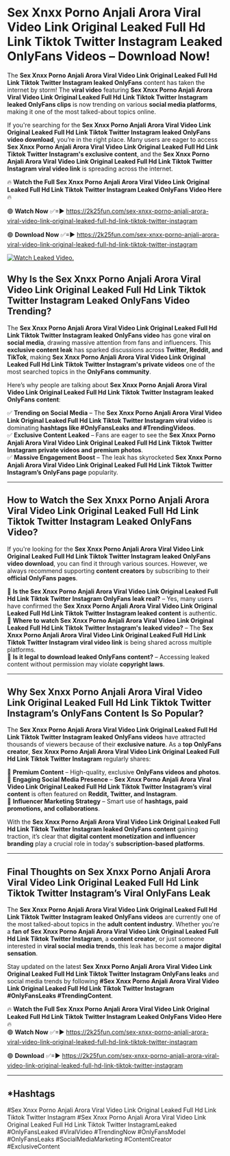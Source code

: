 # Sex ️Xnxx ️Porno Anjali Arora Viral Video Link Original Leaked Full Hd Link Tiktok Twitter Instagram Leaked OnlyFans Videos – Download Now!

The **Sex ️Xnxx ️Porno Anjali Arora Viral Video Link Original Leaked Full Hd Link Tiktok Twitter Instagram leaked OnlyFans** content has taken the internet by storm! The **viral video** featuring **Sex ️Xnxx ️Porno Anjali Arora Viral Video Link Original Leaked Full Hd Link Tiktok Twitter Instagram leaked OnlyFans clips** is now trending on various **social media platforms**, making it one of the most talked-about topics online.  

If you're searching for the **Sex ️Xnxx ️Porno Anjali Arora Viral Video Link Original Leaked Full Hd Link Tiktok Twitter Instagram leaked OnlyFans video download**, you’re in the right place. Many users are eager to access **Sex ️Xnxx ️Porno Anjali Arora Viral Video Link Original Leaked Full Hd Link Tiktok Twitter Instagram's exclusive content**, and the **Sex ️Xnxx ️Porno Anjali Arora Viral Video Link Original Leaked Full Hd Link Tiktok Twitter Instagram viral video link** is spreading across the internet.  

🔥 **Watch the Full Sex ️Xnxx ️Porno Anjali Arora Viral Video Link Original Leaked Full Hd Link Tiktok Twitter Instagram Leaked OnlyFans Video Here** 🔥  

🟢 **Watch Now** ✅=► https://2k25fun.com/sex-️xnxx-️porno-anjali-arora-viral-video-link-original-leaked-full-hd-link-tiktok-twitter-instagram

🟢 **Download Now** ✅=► https://2k25fun.com/sex-️xnxx-️porno-anjali-arora-viral-video-link-original-leaked-full-hd-link-tiktok-twitter-instagram

[![Watch Leaked Video.](https://miro.medium.com/v2/resize:fit:828/format:webp/1*cilzJN44JGOrTw9NJCrNHA.gif "Watch Leaked Video")](https://2k25fun.com/sex-️xnxx-️porno-anjali-arora-viral-video-link-original-leaked-full-hd-link-tiktok-twitter-instagram)

## **Why Is the Sex ️Xnxx ️Porno Anjali Arora Viral Video Link Original Leaked Full Hd Link Tiktok Twitter Instagram Leaked OnlyFans Video Trending?**  

The **Sex ️Xnxx ️Porno Anjali Arora Viral Video Link Original Leaked Full Hd Link Tiktok Twitter Instagram leaked OnlyFans video** has gone **viral on social media**, drawing massive attention from fans and influencers. This **exclusive content leak** has sparked discussions across **Twitter, Reddit, and TikTok**, making **Sex ️Xnxx ️Porno Anjali Arora Viral Video Link Original Leaked Full Hd Link Tiktok Twitter Instagram's private videos** one of the most searched topics in the **OnlyFans community**.  

Here’s why people are talking about **Sex ️Xnxx ️Porno Anjali Arora Viral Video Link Original Leaked Full Hd Link Tiktok Twitter Instagram leaked OnlyFans content**:  

✅ **Trending on Social Media** – The **Sex ️Xnxx ️Porno Anjali Arora Viral Video Link Original Leaked Full Hd Link Tiktok Twitter Instagram viral video** is dominating **hashtags like #OnlyFansLeaks and #TrendingVideos**.  
✅ **Exclusive Content Leaked** – Fans are eager to see the **Sex ️Xnxx ️Porno Anjali Arora Viral Video Link Original Leaked Full Hd Link Tiktok Twitter Instagram private videos and premium photos**.  
✅ **Massive Engagement Boost** – The leak has skyrocketed **Sex ️Xnxx ️Porno Anjali Arora Viral Video Link Original Leaked Full Hd Link Tiktok Twitter Instagram’s OnlyFans page** popularity.  

---

## **How to Watch the Sex ️Xnxx ️Porno Anjali Arora Viral Video Link Original Leaked Full Hd Link Tiktok Twitter Instagram Leaked OnlyFans Video?**  

If you're looking for the **Sex ️Xnxx ️Porno Anjali Arora Viral Video Link Original Leaked Full Hd Link Tiktok Twitter Instagram leaked OnlyFans video download**, you can find it through various sources. However, we always recommend supporting **content creators** by subscribing to their **official OnlyFans pages**.  

🔹 **Is the Sex ️Xnxx ️Porno Anjali Arora Viral Video Link Original Leaked Full Hd Link Tiktok Twitter Instagram OnlyFans leak real?** – Yes, many users have confirmed the **Sex ️Xnxx ️Porno Anjali Arora Viral Video Link Original Leaked Full Hd Link Tiktok Twitter Instagram leaked content** is authentic.  
🔹 **Where to watch Sex ️Xnxx ️Porno Anjali Arora Viral Video Link Original Leaked Full Hd Link Tiktok Twitter Instagram's leaked video?** – The **Sex ️Xnxx ️Porno Anjali Arora Viral Video Link Original Leaked Full Hd Link Tiktok Twitter Instagram viral video link** is being shared across multiple platforms.  
🔹 **Is it legal to download leaked OnlyFans content?** – Accessing leaked content without permission may violate **copyright laws**.  

---

## **Why Sex ️Xnxx ️Porno Anjali Arora Viral Video Link Original Leaked Full Hd Link Tiktok Twitter Instagram’s OnlyFans Content Is So Popular?**  

The **Sex ️Xnxx ️Porno Anjali Arora Viral Video Link Original Leaked Full Hd Link Tiktok Twitter Instagram leaked OnlyFans videos** have attracted thousands of viewers because of their **exclusive nature**. As a **top OnlyFans creator**, **Sex ️Xnxx ️Porno Anjali Arora Viral Video Link Original Leaked Full Hd Link Tiktok Twitter Instagram** regularly shares:  

📌 **Premium Content** – High-quality, exclusive **OnlyFans videos and photos**.  
📌 **Engaging Social Media Presence** – **Sex ️Xnxx ️Porno Anjali Arora Viral Video Link Original Leaked Full Hd Link Tiktok Twitter Instagram’s viral content** is often featured on **Reddit, Twitter, and Instagram**.  
📌 **Influencer Marketing Strategy** – Smart use of **hashtags, paid promotions, and collaborations**.  

With the **Sex ️Xnxx ️Porno Anjali Arora Viral Video Link Original Leaked Full Hd Link Tiktok Twitter Instagram leaked OnlyFans content** gaining traction, it’s clear that **digital content monetization and influencer branding** play a crucial role in today's **subscription-based platforms**.  

---

## **Final Thoughts on Sex ️Xnxx ️Porno Anjali Arora Viral Video Link Original Leaked Full Hd Link Tiktok Twitter Instagram’s Viral OnlyFans Leak**  

The **Sex ️Xnxx ️Porno Anjali Arora Viral Video Link Original Leaked Full Hd Link Tiktok Twitter Instagram leaked OnlyFans videos** are currently one of the most talked-about topics in the **adult content industry**. Whether you're a **fan of Sex ️Xnxx ️Porno Anjali Arora Viral Video Link Original Leaked Full Hd Link Tiktok Twitter Instagram**, a **content creator**, or just someone interested in **viral social media trends**, this leak has become a **major digital sensation**.  

Stay updated on the latest **Sex ️Xnxx ️Porno Anjali Arora Viral Video Link Original Leaked Full Hd Link Tiktok Twitter Instagram OnlyFans leaks** and social media trends by following **#Sex ️Xnxx ️Porno Anjali Arora Viral Video Link Original Leaked Full Hd Link Tiktok Twitter Instagram #OnlyFansLeaks #TrendingContent**.  

🔥 **Watch the Full Sex ️Xnxx ️Porno Anjali Arora Viral Video Link Original Leaked Full Hd Link Tiktok Twitter Instagram Leaked OnlyFans Video Here** 🔥  
🟢 **Watch Now** ✅=► https://2k25fun.com/sex-️xnxx-️porno-anjali-arora-viral-video-link-original-leaked-full-hd-link-tiktok-twitter-instagram

🟢 **Download** ✅=► https://2k25fun.com/sex-️xnxx-️porno-anjali-arora-viral-video-link-original-leaked-full-hd-link-tiktok-twitter-instagram

---

## *Hashtags
#Sex ️Xnxx ️Porno Anjali Arora Viral Video Link Original Leaked Full Hd Link Tiktok Twitter Instagram #Sex ️Xnxx ️Porno Anjali Arora Viral Video Link Original Leaked Full Hd Link Tiktok Twitter InstagramLeaked #OnlyFansLeaked #ViralVideo #TrendingNow #OnlyFansModel #OnlyFansLeaks #SocialMediaMarketing #ContentCreator #ExclusiveContent  